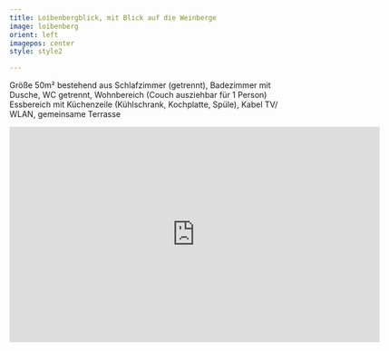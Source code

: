 ```yaml
---
title: Loibenbergblick, mit Blick auf die Weinberge
image: loibenberg
orient: left
imagepos: center
style: style2

---
```

Größe 50m² bestehend aus Schlafzimmer (getrennt), Badezimmer mit Dusche, WC getrennt, Wohnbereich (Couch ausziehbar für 1 Person)  
Essbereich mit Küchenzeile (Kühlschrank, Kochplatte, Spüle), Kabel TV/ WLAN, gemeinsame Terrasse  
<iframe width='653' height='380' src='https://my.matterport.com/show/?m=meAEbHEAXBo' frameborder='0' allowfullscreen allow='xr-spatial-tracking'></iframe>